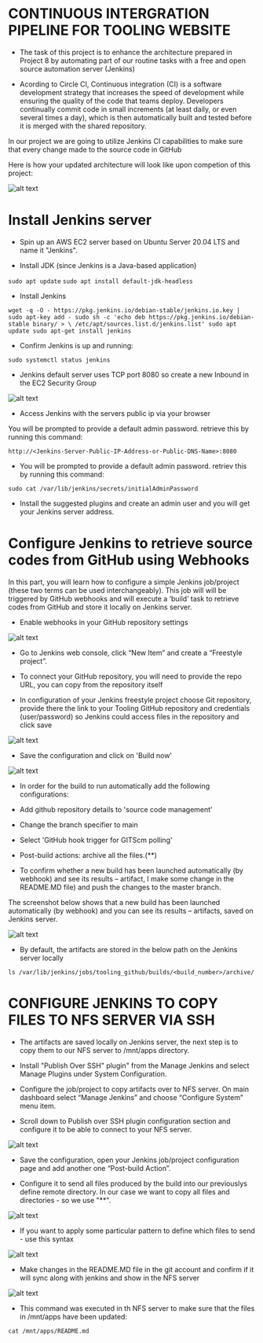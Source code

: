 
# CONTINUOUS INTERGRATION PIPELINE FOR TOOLING WEBSITE

- The task of this project is to enhance the architecture prepared in Project 8 by automating part of our routine tasks with a free and open source automation server (Jenkins)

- Acording to Circle CI, Continuous integration (CI) is a software development strategy that increases the speed of development while ensuring the quality of the code that teams deploy. Developers continually commit code in small increments (at least daily, or even several times a day), which is then automatically built and tested before it is merged with the shared repository.

In our project we are going to utilize Jenkins CI capabilities to make sure that every change made to the source code in GitHub

Here is how your updated architecture will look like upon competion of this project:

![alt text](./Images/Pic%201.png)

# Install Jenkins server

- Spin up an AWS EC2 server based on Ubuntu Server 20.04 LTS and name it "Jenkins".

- Install JDK (since Jenkins is a Java-based application)

 `sudo apt update`
 `sudo apt install default-jdk-headless`

- Install Jenkins

 `wget -q -O - https://pkg.jenkins.io/debian-stable/jenkins.io.key | sudo apt-key add -
sudo sh -c 'echo deb https://pkg.jenkins.io/debian-stable binary/ > \
    /etc/apt/sources.list.d/jenkins.list'
sudo apt update
sudo apt-get install jenkins`

- Confirm Jenkins is up and running:

 `sudo systemctl status jenkins`

- Jenkins default server uses TCP port 8080 so create a new Inbound in the EC2 Security Group

![alt text](./Images/Pic%201.1.png)

- Access Jenkins with the servers public ip via your browser

You will be prompted to provide a default admin password. retrieve this by running this command:

 `http://<Jenkins-Server-Public-IP-Address-or-Public-DNS-Name>:8080`

- You will be prompted to provide a default admin password. retriev this by running this command:

`sudo cat /var/lib/jenkins/secrets/initialAdminPassword`

- Install the suggested plugins and create an admin user and you will get your Jenkins server address.

# Configure Jenkins to retrieve source codes from GitHub using Webhooks

In this part, you will learn how to configure a simple Jenkins job/project (these two terms can be used interchangeably). This job will will be triggered by GitHub webhooks and will execute a ‘build’ task to retrieve codes from GitHub and store it locally on Jenkins server.

- Enable webhooks in your GitHub repository settings

![alt text](./Images/Pic%201.2.png)

- Go to Jenkins web console, click “New Item” and create a “Freestyle project”.

- To connect your GitHub repository, you will need to provide the repo URL, you can copy from the repository itself

- In configuration of your Jenkins freestyle project choose Git repository, provide there the link to your Tooling GitHub repository and credentials (user/password) so Jenkins could access files in the repository and click save

![alt text](./Images/Pic%201.3.png)

- Save the configuration and click on 'Build now'

![alt text](./Images/Pic%201.4.png)

- In order for the build to run automatically add the following configurations:

- Add github repository details to 'source code management'

- Change the branch specifier to main

- Select 'GitHub hook trigger for GITScm polling'

- Post-build actions: archive all the files.(**)

- To confirm whether a new build has been launched automatically (by webhook) and see its results – artifact, I make some change in the README.MD file) and push the changes to the master branch.

The screenshot below shows that a new build has been launched automatically (by webhook) and you can see its results – artifacts, saved on Jenkins server.

![alt text](./Images/Pic%201.5.png)

- By default, the artifacts are stored in the below path on the Jenkins server locally

 `ls /var/lib/jenkins/jobs/tooling_github/builds/<build_number>/archive/`


# CONFIGURE JENKINS TO COPY FILES TO NFS SERVER VIA SSH

- The artifacts are saved locally on Jenkins server, the next step is to copy them to our NFS server to /mnt/apps directory.

- Install "Publish Over SSH" plugin" from the Manage Jenkins and select Manage Plugins under System Configuration.


- Configure the job/project to copy artifacts over to NFS server. On main dashboard select “Manage Jenkins” and choose “Configure System” menu item.

- Scroll down to Publish over SSH plugin configuration section and configure it to be able to connect to your NFS server.

![alt text](./Images/Pic%202.png)

- Save the configuration, open your Jenkins job/project configuration page and add another one “Post-build Action”.

- Configure it to send all files produced by the build into our previouslys define remote directory. In our case we want to copy all files and directories - so we use "**".

![alt text](./Images/Pic%202.1.png)

- If you want to apply some particular pattern to define which files to send - use this syntax

![alt text](./Images/Pic%202.3.png)

- Make changes in the README.MD file in the git account and confirm if it will sync along with jenkins and show in the NFS server

![alt text](./Images/Pic%202.2.png)

- This command was executed in th NFS server to make sure that the files in /mnt/apps have been updated:

 `cat /mnt/apps/README.md`